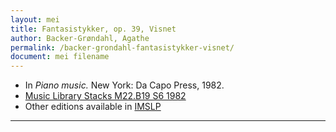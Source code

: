 ```yaml
---
layout: mei
title: Fantasistykker, op. 39, Visnet
author: Backer-Grøndahl, Agathe
permalink: /backer-grondahl-fantasistykker-visnet/
document: mei filename
---
```


- In *Piano music.* New York: Da Capo Press, 1982.
- <a href="https://tufts-primo.hosted.exlibrisgroup.com/permalink/f/14dinuo/01TUN_ALMA2185674780003851" target="_blank">Music Library Stacks M22.B19 S6 1982</a>
- Other editions available in <a href="https://ks4.imslp.net/files/imglnks/usimg/9/90/IMSLP82766-PMLP168610-Op._39,_Fantasistykker.pdf" target="_blank">IMSLP</a>

---
